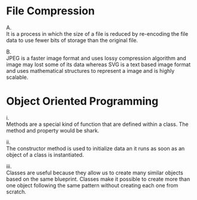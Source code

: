 
# File Compression
A.   
It is a process in which the size of a file is reduced by re-encoding the file data to use fewer bits of storage than the original file.

B.   
JPEG is a faster image format and uses lossy compression algorithm and image may lost some of its data whereas SVG is a text based image format and uses mathematical structures to represent a image and is highly scalable.
# Object Oriented Programming
i.   
Methods are a special kind of function that are defined within a class. The method and property would be shark.

ii.  
The constructor method is used to initialize data an it runs as soon as an object of a class is instantiated.

iii.   
Classes are useful because they allow us to create many similar objects based on the same blueprint. Classes make it possible to create more than one object following the same pattern without creating each one from scratch.
